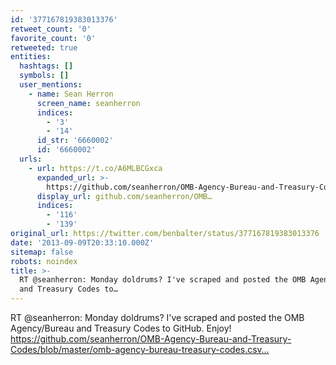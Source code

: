 ```yaml
---
id: '377167819383013376'
retweet_count: '0'
favorite_count: '0'
retweeted: true
entities:
  hashtags: []
  symbols: []
  user_mentions:
    - name: Sean Herron
      screen_name: seanherron
      indices:
        - '3'
        - '14'
      id_str: '6660002'
      id: '6660002'
  urls:
    - url: https://t.co/A6MLBCGxca
      expanded_url: >-
        https://github.com/seanherron/OMB-Agency-Bureau-and-Treasury-Codes/blob/master/omb-agency-bureau-treasury-codes.csv
      display_url: github.com/seanherron/OMB…
      indices:
        - '116'
        - '139'
original_url: https://twitter.com/benbalter/status/377167819383013376
date: '2013-09-09T20:33:10.000Z'
sitemap: false
robots: noindex
title: >-
  RT @seanherron: Monday doldrums? I've scraped and posted the OMB Agency/Bureau
  and Treasury Codes to…
---
```


RT @seanherron: Monday doldrums? I've scraped and posted the OMB Agency/Bureau and Treasury Codes to GitHub. Enjoy! https://github.com/seanherron/OMB-Agency-Bureau-and-Treasury-Codes/blob/master/omb-agency-bureau-treasury-codes.csv…